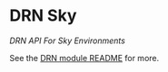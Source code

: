 # DRN Sky

*DRN API For Sky Environments*

See the [DRN module README](//dashkite/drn/README.md) for more.

